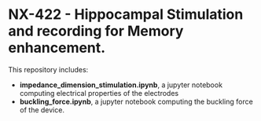 # NX-422 - Hippocampal Stimulation and recording for Memory enhancement.


This repository includes:
- **impedance_dimension_stimulation.ipynb**, a jupyter notebook computing electrical properties of the electrodes
- **buckling_force.ipynb**, a jupyter notebook computing the buckling force of the device.
